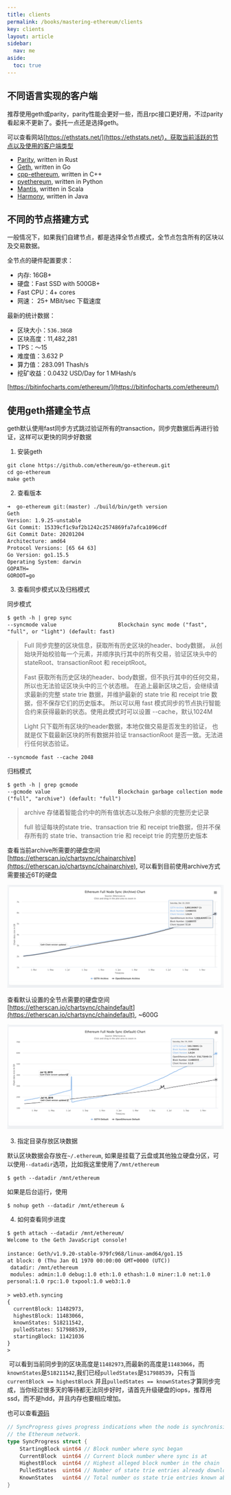 ```yaml
---
title: clients
permalink: /books/mastering-ethereum/clients
key: clients
layout: article
sidebar:
  nav: me
aside:
  toc: true
---
```


<!--more-->

## 不同语言实现的客户端

推荐使用geth或parity，parity性能会更好一些，而且rpc接口更好用，不过parity看起来不更新了。委托一点还是选择geth。

可以查看网站[https://ethstats.net/](https://ethstats.net/)，获取当前活跃的节点以及使用的客户端类型

- [Parity](https://github.com/openethereum/parity-ethereum), written in Rust
- [Geth](https://github.com/ethereum/go-ethereum), written in Go
- [cpp-ethereum](https://github.com/ConsenSysMesh/cpp-ethereum), written in C++
- [pyethereum](https://github.com/ethereum/py-evm), written in Python
- [Mantis](https://github.com/input-output-hk/mantis), written in Scala
- [Harmony](https://github.com/ether-camp/ethereum-harmony), written in Java

## 不同的节点搭建方式

一般情况下，如果我们自建节点，都是选择全节点模式，全节点包含所有的区块以及交易数据。

全节点的硬件配置要求：
- 内存: 16GB+
- 硬盘：Fast SSD with 500GB+
- Fast CPU：4+ cores
- 网速： 25+ MBit/sec 下载速度

最新的统计数据：
- 区块大小：`536.38GB` 
- 区块高度：11,482,281
- TPS：～15
- 难度值：3.632 P
- 算力值：283.091 Thash/s 
- 挖矿收益：0.0432 USD/Day for 1 MHash/s

[https://bitinfocharts.com/ethereum/](https://bitinfocharts.com/ethereum/)


## 使用geth搭建全节点

geth默认使用fast同步方式跳过验证所有的transaction，同步完数据后再进行验证，这样可以更快的同步好数据

1. 安装geth
```shell
git clone https://github.com/ethereum/go-ethereum.git
cd go-ethereum
make geth
```

2. 查看版本
```shell
➜  go-ethereum git:(master) ./build/bin/geth version
Geth
Version: 1.9.25-unstable
Git Commit: 15339cf1c9af2b1242c2574869fa7afca1096cdf
Git Commit Date: 20201204
Architecture: amd64
Protocol Versions: [65 64 63]
Go Version: go1.15.5
Operating System: darwin
GOPATH=
GOROOT=go
```

3. 查看同步模式以及归档模式

同步模式
```shell
$ geth -h | grep sync
--syncmode value                    Blockchain sync mode ("fast", "full", or "light") (default: fast)
```

>  Full
> 同步完整的区块信息，获取所有历史区块的header、body数据，
> 从创始块开始校验每一个元素，并顺序执行其中的所有交易，验证区块头中的 stateRoot、transactionRoot 和 receiptRoot。
>
>  Fast
> 获取所有历史区块的header、body数据，但不执行其中的任何交易，所以也无法验证区块头中的三个状态根。
> 在追上最新区块之后，会继续请求最新的完整 state trie 数据，并维护最新的 state trie 和 receipt trie 数据，但不保存它们的历史版本。
> 所以可以用 fast 模式同步的节点执行智能合约来获得最新的状态。使用此模式时可以设置 --cache，默认1024M
>
>  Light
> 只下载所有区块的header数据，本地仅做交易是否发生的验证，
> 也就是仅下载最新区块的所有数据并验证 transactionRoot 是否一致。无法进行任何状态验证。

```shell
--syncmode fast --cache 2048
```

归档模式
```shell
$ geth -h | grep gcmode
--gcmode value                      Blockchain garbage collection mode ("full", "archive") (default: "full")
```

>  archive 
> 存储着智能合约中的所有值状态以及帐户余额的完整历史记录
>
>  full
> 验证每块的state trie、transaction trie 和 receipt trie数据，但并不保存所有的 state trie、transaction trie 和 receipt trie 的完整历史版本

查看当前archive所需要的硬盘空间[https://etherscan.io/chartsync/chainarchive](https://etherscan.io/chartsync/chainarchive), 可以看到目前使用archive方式需要接近6T的硬盘

![image-20201219181204866](../media/clients/image-20201219181204866.png)

查看默认设置的全节点需要的硬盘空间[https://etherscan.io/chartsync/chaindefault](https://etherscan.io/chartsync/chaindefault), ~600G

![image-20201219181356557](../media/clients/image-20201219181356557.png)


3. 指定目录存放区块数据

默认区块数据会存放在`~/.ethereum`, 如果是挂载了云盘或其他独立硬盘分区，可以使用`--datadir`选项，比如我这里使用了`/mnt/ethereum`

```shell
$ geth --datadir /mnt/ethereum
```

如果是后台运行，使用
```shell
$ nohup geth --datadir /mnt/ethereum &
```

4. 如何查看同步进度

```shell
$ geth attach --datadir /mnt/ethereum/
Welcome to the Geth JavaScript console!

instance: Geth/v1.9.20-stable-979fc968/linux-amd64/go1.15
at block: 0 (Thu Jan 01 1970 00:00:00 GMT+0000 (UTC))
 datadir: /mnt/ethereum
 modules: admin:1.0 debug:1.0 eth:1.0 ethash:1.0 miner:1.0 net:1.0 personal:1.0 rpc:1.0 txpool:1.0 web3:1.0

> web3.eth.syncing
{
  currentBlock: 11482973,
  highestBlock: 11483066,
  knownStates: 518211542,
  pulledStates: 517988539,
  startingBlock: 11421036
}
>
```

 可以看到当前同步到的区块高度是`11482973`,而最新的高度是`11483066`，而`knownStates`是`518211542`,我们已经`pulledStates`是`517988539`，只有当`currentBlock == highestBlock` 并且`pulledStates == knownStates`才算同步完成，当你经过很多天的等待都无法同步好时，请首先升级硬盘的iops，推荐用ssd，而不是hdd，并且内存也要相应增加。

也可以查看[源码](https://github.com/ethereum/go-ethereum/blob/3fa0fa713bc1508835bdecd7dea78ff09803e327/interfaces.go#L98)

```go
// SyncProgress gives progress indications when the node is synchronising with
// the Ethereum network.
type SyncProgress struct {
	StartingBlock uint64 // Block number where sync began
	CurrentBlock  uint64 // Current block number where sync is at
	HighestBlock  uint64 // Highest alleged block number in the chain
	PulledStates  uint64 // Number of state trie entries already downloaded
	KnownStates   uint64 // Total number os state trie entries known about
}
```